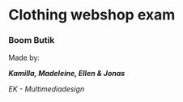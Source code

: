 # Clothing webshop exam

### Boom Butik

Made by:

***Kamilla, Madeleine, Ellen & Jonas***

*EK - Multimediadesign*
